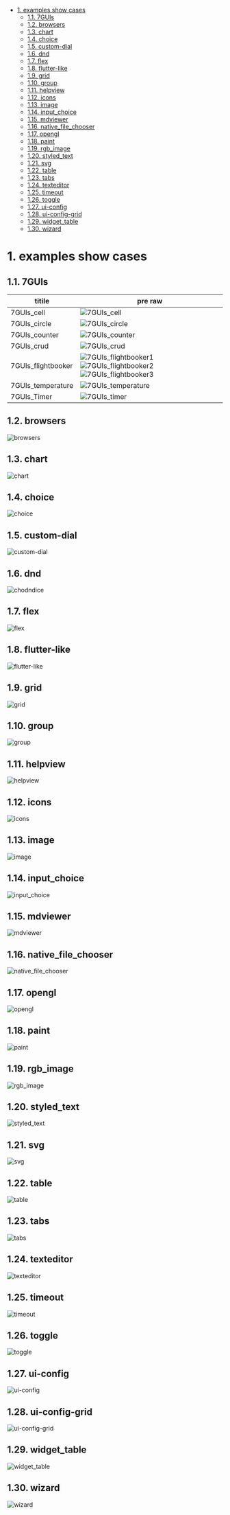 
<!-- TOC -->

- [1. examples show cases](#1-examples-show-cases)
  - [1.1. 7GUIs](#11-7guis)
  - [1.2. browsers](#12-browsers)
  - [1.3. chart](#13-chart)
  - [1.4. choice](#14-choice)
  - [1.5. custom-dial](#15-custom-dial)
  - [1.6. dnd](#16-dnd)
  - [1.7. flex](#17-flex)
  - [1.8. flutter-like](#18-flutter-like)
  - [1.9. grid](#19-grid)
  - [1.10. group](#110-group)
  - [1.11. helpview](#111-helpview)
  - [1.12. icons](#112-icons)
  - [1.13. image](#113-image)
  - [1.14. input\_choice](#114-input_choice)
  - [1.15. mdviewer](#115-mdviewer)
  - [1.16. native\_file\_chooser](#116-native_file_chooser)
  - [1.17. opengl](#117-opengl)
  - [1.18. paint](#118-paint)
  - [1.19. rgb\_image](#119-rgb_image)
  - [1.20. styled\_text](#120-styled_text)
  - [1.21. svg](#121-svg)
  - [1.22. table](#122-table)
  - [1.23. tabs](#123-tabs)
  - [1.24. texteditor](#124-texteditor)
  - [1.25. timeout](#125-timeout)
  - [1.26. toggle](#126-toggle)
  - [1.27. ui-config](#127-ui-config)
  - [1.28. ui-config-grid](#128-ui-config-grid)
  - [1.29. widget\_table](#129-widget_table)
  - [1.30. wizard](#130-wizard)

<!-- /TOC -->

# 1. examples show cases

## 1.1. 7GUIs
titile     | pre raw|
|--------|-----|
|7GUIs_cell|![7GUIs_cell](./examples/7GUIs/cells/screenshot.png)|
|7GUIs_circle|![7GUIs_circle](./examples/7GUIs/circle/screenshot.png)|
|7GUIs_counter|![7GUIs_counter](./examples/7GUIs/counter/screenshot.png)|
|7GUIs_crud|![7GUIs_crud](./examples/7GUIs/crud/screenshot.png)|
|7GUIs_flightbooker|![7GUIs_flightbooker1](./examples/7GUIs/flightbooker/screenshot1.png) ![7GUIs_flightbooker2](./examples/7GUIs/flightbooker/screenshot2.png) ![7GUIs_flightbooker3](./examples/7GUIs/flightbooker/screenshot3.png)|
|7GUIs_temperature|![7GUIs_temperature](./examples/7GUIs/temperature/screenshot.png)|
|7GUIs_Timer|![7GUIs_timer](./examples/7GUIs/timer/screenshot.png)|

## 1.2. browsers
![browsers](./examples/browsers_examples/screenshot.png)

## 1.3. chart
![chart](./examples/chart/screenshot.png)

## 1.4. choice
![choice](./examples/choice/screenshot.png)

## 1.5. custom-dial
![custom-dial](./examples/custom-dial/screenshot.png)

## 1.6. dnd
![chodndice](./examples/dnd/screenshot.png)

## 1.7. flex
![flex](./examples/flex/screenshot.png)

## 1.8. flutter-like
![flutter-like](./examples/flutter-like/screenshot.png)

## 1.9. grid
![grid](./examples/grid/screenshot.png)

## 1.10. group
![group](./examples/group/screenshot.png)

## 1.11. helpview
![helpview](./examples/helpview/screenshot.png)

## 1.12. icons
![icons](./examples/icons/screenshot.png)

## 1.13. image
![image](./examples/image/screenshot.png)

## 1.14. input_choice
![input_choice](./examples/input_choice/screenshot.png)

## 1.15. mdviewer
![mdviewer](./examples/mdviewer/screenshot.png)

## 1.16. native_file_chooser
![native_file_chooser](./examples/native_file_chooser/screenshot.png)

## 1.17. opengl
![opengl](./examples/opengl/screenshot.png)

## 1.18. paint
![paint](./examples/paint/screenshot.png)

## 1.19. rgb_image
![rgb_image](./examples/rgb_image/screenshot.png)

## 1.20. styled_text
![styled_text](./examples/styled_text/screenshot.png)

## 1.21. svg
![svg](./examples/svg/screenshot.png)

## 1.22. table
![table](./examples/table/screenshot.png)

## 1.23. tabs
![tabs](./examples/tabs/screenshot.png)

## 1.24. texteditor
![texteditor](./examples/texteditor/screenshot.png)

## 1.25. timeout
![timeout](./examples/timeout/screenshot.png)

## 1.26. toggle
![toggle](./examples/toggle/screenshot.png)

## 1.27. ui-config
![ui-config](./examples/ui-config/screenshot.png)

## 1.28. ui-config-grid
![ui-config-grid](./examples/ui-config-grid/screenshot.png)

## 1.29. widget_table
![widget_table](./examples/widget_table/screenshot.png)

## 1.30. wizard
![wizard](./examples/wizard/screenshot.png)

